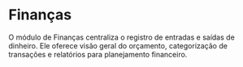 # Finanças

O módulo de Finanças centraliza o registro de entradas e saídas de dinheiro. Ele oferece visão geral do orçamento, categorização de transações e relatórios para planejamento financeiro.
